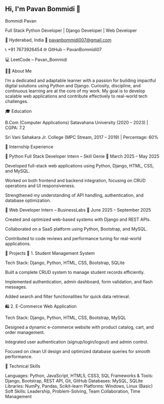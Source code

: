 ## Hi, I'm Pavan Bommidi 👋
Bommidi Pavan

Full Stack Python Developer | Django Developer | Web Developer

📍 Hyderabad, India
📧 pavanbommidi007@gmail.com

📞 +91 7673926454
🌐 GitHub – PavanBommidi07

💻 LeetCode – Pavan_Bommidi

👨‍💻 About Me

I’m a dedicated and adaptable learner with a passion for building impactful digital solutions using Python and Django.
Curiosity, discipline, and continuous learning are at the core of my work.
My goal is to develop scalable web applications and contribute effectively to real-world tech challenges.

🎓 Education

B.Com (Computer Applications)
Satavahana University (2020 – 2023) | CGPA: 7.2

Sri Vani Sahakara Jr. College (MPC Stream, 2017 – 2019) | Percentage: 60%

🏢 Internship Experience

💼 Python Full Stack Developer Intern – Skill Genie
📅 March 2025 – May 2025

Developed full-stack web applications using Python, Django, HTML, CSS, and MySQL.

Worked on both frontend and backend integration, focusing on CRUD operations and UI responsiveness.

Strengthened my understanding of API handling, authentication, and database optimization.

💼 Web Developer Intern – BusinessLabs
📅 June 2025 – September 2025

Created and optimized web-based systems with Django and REST APIs.

Collaborated on a SaaS platform using Python, Bootstrap, and MySQL.

Contributed to code reviews and performance tuning for real-world applications.

🚀 Projects
🧩 1. Student Management System

Tech Stack: Django, Python, HTML, CSS, Bootstrap, SQLite

Built a complete CRUD system to manage student records efficiently.

Implemented authentication, admin dashboard, form validation, and flash messages.

Added search and filter functionalities for quick data retrieval.

🛍️ 2. E-Commerce Web Application

Tech Stack: Django, Python, HTML, CSS, Bootstrap, MySQL

Designed a dynamic e-commerce website with product catalog, cart, and order management.

Integrated user authentication (signup/login/logout) and admin control.

Focused on clean UI design and optimized database queries for smooth performance.

🧠 Technical Skills

Languages: Python, JavaScript, HTML5, CSS3, SQL
Frameworks & Tools: Django, Bootstrap, REST API, Git, GitHub
Databases: MySQL, SQLite
Libraries: NumPy, Pandas, Scikit-learn
Platforms: Windows, Linux (Basic)
Soft Skills: Leadership, Problem-Solving, Team Collaboration, Time Management
